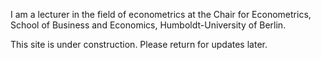 I am a lecturer in the field of econometrics at the Chair for Econometrics, School of Business and Economics, Humboldt-University of Berlin.

This site is under construction. Please return for updates later.
